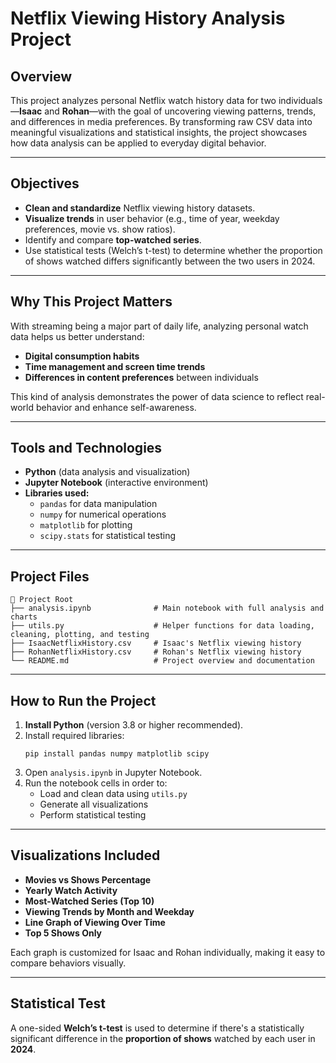 # Netflix Viewing History Analysis Project

## Overview

This project analyzes personal Netflix watch history data for two individuals—**Isaac** and **Rohan**—with the goal of uncovering viewing patterns, trends, and differences in media preferences. By transforming raw CSV data into meaningful visualizations and statistical insights, the project showcases how data analysis can be applied to everyday digital behavior.

---

## Objectives

- **Clean and standardize** Netflix viewing history datasets.
- **Visualize trends** in user behavior (e.g., time of year, weekday preferences, movie vs. show ratios).
- Identify and compare **top-watched series**.
- Use statistical tests (Welch’s t-test) to determine whether the proportion of shows watched differs significantly between the two users in 2024.

---

## Why This Project Matters

With streaming being a major part of daily life, analyzing personal watch data helps us better understand:
- **Digital consumption habits**
- **Time management and screen time trends**
- **Differences in content preferences** between individuals

This kind of analysis demonstrates the power of data science to reflect real-world behavior and enhance self-awareness.

---

## Tools and Technologies

- **Python** (data analysis and visualization)
- **Jupyter Notebook** (interactive environment)
- **Libraries used:**
  - `pandas` for data manipulation
  - `numpy` for numerical operations
  - `matplotlib` for plotting
  - `scipy.stats` for statistical testing

---

## Project Files

```
📁 Project Root
├── analysis.ipynb              # Main notebook with full analysis and charts
├── utils.py                    # Helper functions for data loading, cleaning, plotting, and testing
├── IsaacNetflixHistory.csv     # Isaac's Netflix viewing history
├── RohanNetflixHistory.csv     # Rohan's Netflix viewing history
└── README.md                   # Project overview and documentation
```

---

## How to Run the Project

1. **Install Python** (version 3.8 or higher recommended).
2. Install required libraries:
   ```
   pip install pandas numpy matplotlib scipy
   ```
3. Open `analysis.ipynb` in Jupyter Notebook.
4. Run the notebook cells in order to:
   - Load and clean data using `utils.py`
   - Generate all visualizations
   - Perform statistical testing

---

## Visualizations Included

- **Movies vs Shows Percentage**  
- **Yearly Watch Activity**  
- **Most-Watched Series (Top 10)**  
- **Viewing Trends by Month and Weekday**  
- **Line Graph of Viewing Over Time**  
- **Top 5 Shows Only**  

Each graph is customized for Isaac and Rohan individually, making it easy to compare behaviors visually.

---

## Statistical Test

A one-sided **Welch’s t-test** is used to determine if there's a statistically significant difference in the **proportion of shows** watched by each user in **2024**.


